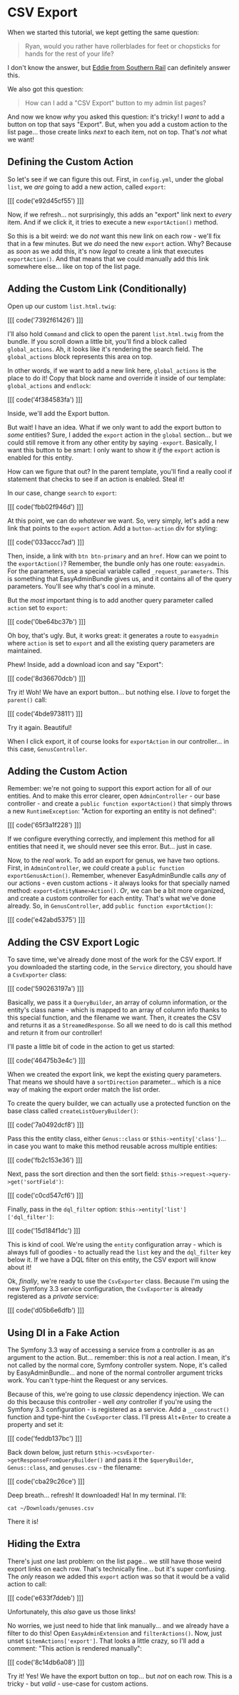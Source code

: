 # CSV Export

When we started this tutorial, we kept getting the same question:

> Ryan, would you rather have rollerblades for feet or chopsticks for hands
> for the rest of your life?

I don't know the answer, but [Eddie from Southern Rail][eddie] can definitely
answer this.

We also got this question:

> How can I add a "CSV Export" button to my admin list pages?

And now we know *why* you asked this question: it's tricky! I *want* to add a button
on top that says "Export". But, when you add a custom action to the list page...
those create links *next* to each item, not on top. That's *not* what we want!

## Defining the Custom Action

So let's see if we can figure this out. First, in `config.yml`, under the global
`list`, we *are* going to add a new action, called `export`:

[[[ code('e92d45cf55') ]]]

Now, if we refresh... not surprisingly, this adds an "export" link next to *every*
item. And if we click it, it tries to execute a new `exportAction()` method.

So this is a bit weird: we do *not* want this new link on each row - we'll fix
that in a few minutes. But we *do* need the new `export` action. Why? Because as
*soon* as we add this, it's now *legal* to create a link that executes `exportAction()`.
And that means that we could manually add this link somewhere else... like on top
of the list page.

## Adding the Custom Link (Conditionally)

Open up our custom `list.html.twig`:

[[[ code('7392f61426') ]]]

I'll also hold `Command` and click to open the parent `list.html.twig` from the bundle.
If you scroll down a little bit, you'll find a block called `global_actions`. Ah,
it looks like it's rendering the search field. The `global_actions` block represents
this area on top.

In other words, if we want to add a new link here, `global_actions` is the place
to do it! Copy that block name and override it inside of our template: `global_actions`
and `endlock`:

[[[ code('4f384583fa') ]]]

Inside, we'll add the Export button.

But wait! I have an idea. What if we only want to add the export button to *some*
entities? Sure, I added the `export` action in the `global` section... but we could
still remove it from any other entity by saying `-export`. Basically, I want this
button to be smart: I only want to show it *if* the `export` action is enabled for
this entity.

How can we figure that out? In the parent template, you'll find a really cool if statement
that checks to see if an action is enabled. Steal it!

In our case, change `search` to `export`:

[[[ code('fbb02f946d') ]]]

At this point, we can do *whatever* we want. So, very simply, let's add a new link
that points to the `export` action. Add a `button-action` div for styling:

[[[ code('033accc7ad') ]]]

Then, inside, a link with `btn btn-primary` and an `href`. How can we point to the
`exportAction()`? Remember, the bundle only has one route: `easyadmin`. For the
parameters, use a special variable called `_request_parameters`. This is something
that EasyAdminBundle gives us, and it contains all of the query parameters. You'll
see why that's cool in a minute.

But the *most* important thing is to add another query parameter called `action`
set to `export`:

[[[ code('0be64bc37b') ]]]

Oh boy, that's ugly. But, it works great: it generates a route to `easyadmin` where
`action` is set to `export` and all the existing query parameters are maintained.

Phew! Inside, add a download icon and say "Export":

[[[ code('8d36670dcb') ]]]

Try it! Woh! We have an export button... but nothing else. I *love* to forget the
`parent()` call:

[[[ code('4bde973811') ]]]

Try it again. Beautiful!

When I click export, it of course looks for `exportAction` in our controller...
in this case, `GenusController`. 

## Adding the Custom Action

Remember: we're not going to support this export action for all of our entities.
And to make this error clearer, open `AdminController` - our base controller - and
create a `public function exportAction()` that simply throws a new `RuntimeException`:
"Action for exporting an entity is not defined":

[[[ code('65f3a1f228') ]]]

If we configure everything correctly, and implement this method for all entities
that need it, we should never see this error. But... just in case.

Now, to the *real* work. To add an export for genus, we have two options. First,
in `AdminController`, we *could* create a `public function exportGenusAction()`. Remember,
whenever EasyAdminBundle calls *any* of our actions - even custom actions - it
always looks for that specially named method: `export<EntityName>Action()`. *Or*, we
can be a bit more organized, and create a custom controller for each entity. That's
what we've done already. So, in `GenusController`, add `public function exportAction()`:

[[[ code('e42abd5375') ]]]

## Adding the CSV Export Logic

To save time, we've already done most of the work for the CSV export. If you downloaded
the starting code, in the `Service` directory, you should have a `CsvExporter` class:

[[[ code('590263197a') ]]]

Basically, we pass it a `QueryBuilder`, an array of column information, or the
entity's class name - which is mapped to an array of column info thanks to this
special function, and the filename we want. Then, it creates the CSV and returns
it as a `StreamedResponse`. So all we need to do is call this method and return it
from our controller!

I'll paste a little bit of code in the action to get us started:

[[[ code('46475b3e4c') ]]]

When we created the export link, we kept the existing query parameters. That means
we should have a `sortDirection` parameter... which is a nice way of making the export
order match the list order.

To create the query builder, we can actually use a protected function on the
base class called `createListQueryBuilder()`:

[[[ code('7a0492dcf8') ]]]

Pass this the entity class, either `Genus::class` or `$this->entity['class']`...
in case you want to make this method reusable across multiple entities:

[[[ code('fb2c153e36') ]]]

Next, pass the sort direction and then the sort field: `$this->request->query->get('sortField')`:

[[[ code('c0cd547cf6') ]]]

Finally, pass in the `dql_filter` option: `$this->entity['list']['dql_filter']`:

[[[ code('15d184f1dc') ]]]

This is kind of cool. We're using the `entity` configuration array - which is always
full of goodies - to actually read the `list` key and the `dql_filter` key below
it. If we have a DQL filter on this entity, the CSV export will know about it!

Ok, *finally*, we're ready to use the `CsvExporter` class. Because I'm using the
new Symfony 3.3 service configuration, the `CsvExporter` is already registered as
a *private* service:

[[[ code('d05b6e6dfb') ]]]

## Using DI in a Fake Action

The Symfony 3.3 way of accessing a service from a controller is as an argument to
the action. But... remember: this is *not* a real action. I mean, it's not called
by the normal core, Symfony controller system. Nope, it's called by EasyAdminBundle...
and none of the normal controller argument tricks work. You can't type-hint the Request
or any services.

Because of this, we're going to use *classic* dependency injection. We can do this
because this controller - well *any* controller if you're using the Symfony 3.3
configuration - is registered as a service. Add a `__construct()` function and
type-hint the `CsvExporter` class. I'll press `Alt`+`Enter` to create a property and
set it:

[[[ code('feddb137bc') ]]]

Back down below, just return `$this->csvExporter->getResponseFromQueryBuilder()`
and pass it the `$queryBuilder`, `Genus::class`, and `genuses.csv` - the filename:

[[[ code('cba29c26ce') ]]]

Deep breath... refresh! It downloaded! Ha! In my terminal. I'll:

```terminal-
cat ~/Downloads/genuses.csv
```

There it is!

## Hiding the Extra 

There's just *one* last problem: on the list page... we still have those weird
export links on each row. That's technically fine... but it's super confusing. The
*only* reason we added this `export` action was so that it would be a valid action
to call:

[[[ code('e633f7ddeb') ]]]

Unfortunately, this *also* gave us those links!

No worries, we just need to hide that link manually... and we already have a filter
to do this! Open `EasyAdminExtension` and `filterActions()`. Now, just unset
`$itemActions['export']`. That looks a little crazy, so I'll add a comment: "This
action is rendered manually":

[[[ code('8c14db6a08') ]]]

Try it! Yes! We have the export button on top... but *not* on each row. This is a
tricky - but *valid* - use-case for custom actions.


[eddie]: https://twitter.com/SouthernRailUK/status/884781072906690561
